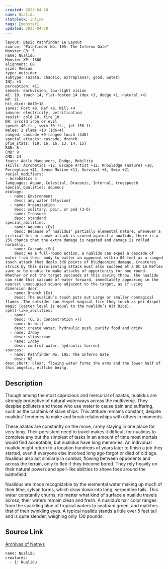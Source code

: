 ```yaml
---
created: 2023-04-28
name: Nualidu
statblock: inline
tags: [monster]
updated: 2023-04-28
---
```

```statblock
layout: Basic Pathfinder 1e Layout
source: "Pathfinder No. 105: The Inferno Gate"
Monster_CR: 5
name: Nualidu
Monster_XP: 1600
alignment: CG
size: Medium
type: outsider
subtype: (azata, chaotic, extraplanar, good, water)
INI: +3
perception: +11
senses: darkvision, low-light vision
AC: 18, touch 14, flat-footed 14 (dex +3, dodge +1, natural +4)
HP: 51
hit_dice: 6d10+18
saves: Fort +8, Ref +8, Will +4
immune: electricity, petrification
resist: cold 10, fire 10
DR: 5/cold iron or evil
speed: 40 ft., swim 30 ft., jet 150 ft.
melee: 2 slams +10 (1d6+4)
ranged: cascade +9 ranged touch (3d6)
special_attacks: cascade, drench
pf1e_stats: [19, 16, 16, 13, 14, 15]
BAB: 6
CMB: 9
CMD: 24
feats: Agile Maneuvers, Dodge, Mobility
skills: Acrobatics +12, Escape Artist +12, Knowledge (nature) +10, Perception +11, Sense Motive +11, Survival +8, Swim +21
racial_modifiers:
- Acrobatics 4
languages: Aquan, Celestial, Draconic, Infernal, truespeech
special_qualities: aqueous
ecology:
  - name: Environment
    desc: any water (Elysium)
  - name: Organisation
    desc: solitary, pair, or pod (3-6)
  - name: Treasure
    desc: standard
special_abilities:
  - name: Aqueous (Ex)
    desc: Because of nualidus’ partially elemental nature, whenever a critical hit or sneak attack is scored against a nualidu, there is a 25% chance that the extra damage is negated and damage is rolled normally.
  - name: Cascade (Su)
    desc: As a full-round action, a nualidu can expel a cascade of water from their body to batter an opponent within 80 feet as a ranged touch attack that deals 3d6 points of bludgeoning damage. Creatures struck by this disorienting attack must also succeed at a DC 16 Reflex save or be unable to make attacks of opportunity for one round. Whether or not the target succeeds at this saving throw, the nualidu can ride this cascade of water forward, immediately appearing in the nearest unoccupied square adjacent to the target, as if using dimension door.
  - name: Drench (Ex)
    desc: The nualidu’s touch puts out Large or smaller nonmagical flames. The outsider can dispel magical fire they touch as per dispel magic (caster level is equal to the nualidu’s Hit Dice).
spell-like_abilities:
  - name:
    desc: (CL 5; Concentration +7)
  - name: At will
    desc: create water, hydraulic push, purify food and drink
  - name: 3/day
    desc: slipstream
  - name: 1/day
    desc: control water, hydraulic torrent
sources:
  - name: Pathfinder No. 105: The Inferno Gate
    desc: 82
desc_short: Clear, flowing water forms the arms and the lower half of this angelic, elflike being.
```
## Description
Though among the most capricious and mercurial of azatas, nualidus are strongly protective of natural waterways across the multiverse. They despise polluters and those who use water to cause pain and suffering, such as the captains of slave ships. This attitude remains constant, despite nualidus’ tendency to make and break relationships with others in moments.

 These azatas are constantly on the move, rarely staying in one place for very long. Their persistent need to travel makes it difficult for nualidus to complete any but the simplest of tasks in an amount of time most mortals would find acceptable, but nualidus have long memories. An individual nualidu might return to a location hundreds of years later to finish a job they started, even if everyone else involved long ago forgot or died of old age. Nualidus also act similarly in combat, flowing between opponents and across the terrain, only to flee if they become bored. They rely heavily on their natural powers and spell-like abilities to shove foes around the battlefield.

 Nualidus are made recognizable by the elemental water making up much of their lithe, sylvan forms, which draw down into long, serpentine tails. This water constantly churns; no matter what kind of surface a nualidu travels across, their waters remain clean and fresh. A nualidu’s hair color ranges from the sparkling blue of tropical waters to seafoam green, and matches that of their twinkling eyes. A typical nualidu stands a little over 5 feet tall and is quite slender, weighing only 130 pounds.
## Source Link
[Archives of Nethys](https://aonprd.com/MonsterDisplay.aspx?ItemName=Nualidu)
```encounter-table
name: Nualidu
creatures:
  - 1: Nualidu
```
